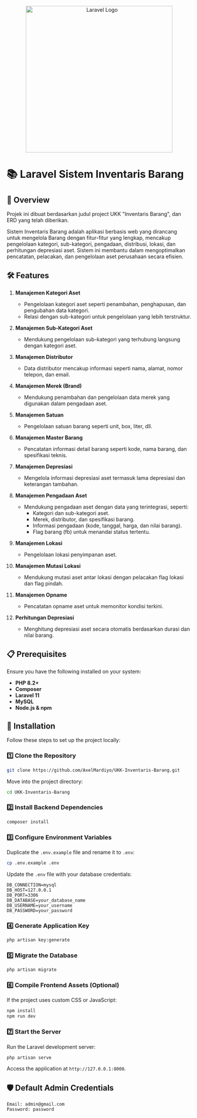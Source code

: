 <p align="center"><a href="https://laravel.com" target="_blank"><img src="https://raw.githubusercontent.com/laravel/art/master/logo-lockup/5%20SVG/2%20CMYK/1%20Full%20Color/laravel-logolockup-cmyk-red.svg" width="400" alt="Laravel Logo"></a></p>

# 📚 Laravel Sistem Inventaris Barang

## 🚀 Overview
Projek ini dibuat berdasarkan judul project UKK "Inventaris Barang", dan ERD yang telah diberikan.

Sistem Inventaris Barang adalah aplikasi berbasis web yang dirancang untuk mengelola Barang dengan fitur-fitur yang lengkap, mencakup pengelolaan kategori, sub-kategori, pengadaan, distribusi, lokasi, dan perhitungan depresiasi aset. Sistem ini membantu dalam mengoptimalkan pencatatan, pelacakan, dan pengelolaan aset perusahaan secara efisien.

## 🛠️ Features
1. **Manajemen Kategori Aset**

   - Pengelolaan kategori aset seperti penambahan, penghapusan, dan pengubahan data kategori.
   - Relasi dengan sub-kategori untuk pengelolaan yang lebih terstruktur.

2. **Manajemen Sub-Kategori Aset**

   - Mendukung pengelolaan sub-kategori yang terhubung langsung dengan kategori aset.

3. **Manajemen Distributor**

   - Data distributor mencakup informasi seperti nama, alamat, nomor telepon, dan email.

4. **Manajemen Merek (Brand)**

   - Mendukung penambahan dan pengelolaan data merek yang digunakan dalam pengadaan aset.

5. **Manajemen Satuan**

   - Pengelolaan satuan barang seperti unit, box, liter, dll.

6. **Manajemen Master Barang**

   - Pencatatan informasi detail barang seperti kode, nama barang, dan spesifikasi teknis.

7. **Manajemen Depresiasi**
   - Mengelola informasi depresiasi aset termasuk lama depresiasi dan keterangan tambahan.
8. **Manajemen Pengadaan Aset**

   - Mendukung pengadaan aset dengan data yang terintegrasi, seperti:
     - Kategori dan sub-kategori aset.
     - Merek, distributor, dan spesifikasi barang.
     - Informasi pengadaan (kode, tanggal, harga, dan nilai barang).
     - Flag barang (fb) untuk menandai status tertentu.

9. **Manajemen Lokasi**

   - Pengelolaan lokasi penyimpanan aset.

10. **Manajemen Mutasi Lokasi**

    - Mendukung mutasi aset antar lokasi dengan pelacakan flag lokasi dan flag pindah.

11. **Manajemen Opname**

    - Pencatatan opname aset untuk memonitor kondisi terkini.

12. **Perhitungan Depresiasi**

    - Menghitung depresiasi aset secara otomatis berdasarkan durasi dan nilai barang.

## 📋 Prerequisites
Ensure you have the following installed on your system:

- **PHP 8.2+**
- **Composer**
- **Laravel 11**
- **MySQL**
- **Node.js & npm**

## 🔧 Installation
Follow these steps to set up the project locally:

### 1️⃣ Clone the Repository

```bash
git clone https://github.com/AxelMardiyo/UKK-Inventaris-Barang.git
```   
Move into the project directory:
    
```bash
cd UKK-Inventaris-Barang
```

### 2️⃣ Install Backend Dependencies
```bash
composer install
```

### 3️⃣ Configure Environment Variables
Duplicate the `.env.example` file and rename it to `.env`:
```bash
cp .env.example .env
```
Update the `.env` file with your database credentials:
```env
DB_CONNECTION=mysql
DB_HOST=127.0.0.1
DB_PORT=3306
DB_DATABASE=your_database_name
DB_USERNAME=your_username
DB_PASSWORD=your_password
```

### 4️⃣ Generate Application Key
```bash
php artisan key:generate
```

### 5️⃣ Migrate the Database
```bash
php artisan migrate
```

### 6️⃣ Compile Frontend Assets (Optional)
If the project uses custom CSS or JavaScript:
```bash
npm install
npm run dev
```

### 7️⃣ Start the Server
Run the Laravel development server:
```bash
php artisan serve
```
Access the application at `http://127.0.0.1:8000`.

## 🛡️ Default Admin Credentials
```text
Email: admin@gmail.com
Password: password
```

